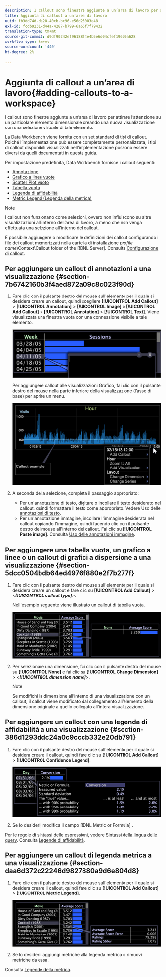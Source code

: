 ```yaml
---
description: I callout sono finestre aggiunte a un’area di lavoro per attirare l’attenzione su un particolare elemento dimensionale creando una nuova visualizzazione con una selezione virtuale di tale elemento.
title: Aggiunta di callout a un’area di lavoro
uuid: fb3dd74d-da20-40cb-bc96-e56d25003e48
exl-id: fcdb9231-d44a-4287-b799-6a66f7f79432
translation-type: tm+mt
source-git-commit: d9df90242ef96188f4e4b5e6d04cfef196b0a628
workflow-type: tm+mt
source-wordcount: '440'
ht-degree: 2%

---
```


# Aggiunta di callout a un’area di lavoro{#adding-callouts-to-a-workspace}

I callout sono finestre aggiunte a un’area di lavoro per attirare l’attenzione su un particolare elemento dimensionale creando una nuova visualizzazione con una selezione virtuale di tale elemento.

La Data Workbench viene fornita con un set standard di tipi di callout. Poiché l’implementazione può essere completamente personalizzata, i tipi di callout disponibili visualizzati nell’implementazione possono essere diversi da quelli documentati in questa guida.

Per impostazione predefinita, Data Workbench fornisce i callout seguenti:

* [Annotazione](../../../home/c-get-started/c-vis/c-call-wkspc.md#section-7b6742160b3f4aed872a09c8c023f90d)
* [Grafico a linee vuote](../../../home/c-get-started/c-vis/c-call-wkspc.md#section-5dcc0504bdb64ed4976f880e2f7b277f)
* [Scatter Plot vuoto](../../../home/c-get-started/c-vis/c-call-wkspc.md#section-5dcc0504bdb64ed4976f880e2f7b277f)
* [Tabella vuota](../../../home/c-get-started/c-vis/c-call-wkspc.md#section-5dcc0504bdb64ed4976f880e2f7b277f)
* [Legenda di affidabilità](../../../home/c-get-started/c-vis/c-call-wkspc.md#section-386d1293ddc24a0c9cccb332e20db791)
* [Metric Legend (Legenda della metrica)](../../../home/c-get-started/c-vis/c-call-wkspc.md#section-daa6d372c22246d9827880a9d6e804d8)

>[!NOTE]
>
>I callout non funzionano come selezioni, ovvero non influiscono su altre visualizzazioni all’interno dell’area di lavoro, a meno che non venga effettuata una selezione all’interno del callout.

È possibile aggiungere o modificare le definizioni dei callout configurando i file dei callout memorizzati nella cartella di installazione *profile name*\Context\Callout folder of the [!DNL Server]. Consulta [Configurazione di callout](../../../home/c-get-started/c-intf-anlys-ftrs/c-config-callouts.md#concept-f6e91e172f5e4c009245c9c549beb76a).

## Per aggiungere un callout di annotazioni a una visualizzazione {#section-7b6742160b3f4aed872a09c8c023f90d}

1. Fare clic con il pulsante destro del mouse sull&#39;elemento per il quale si desidera creare un callout, quindi scegliere **[!UICONTROL Add Callout]** > **[!UICONTROL Annotation]** > **[!UICONTROL Image]** o **[!UICONTROL Add Callout]** > **[!UICONTROL Annotation]** > **[!UICONTROL Text]**. Viene visualizzata una finestra vuota con una connessione visibile a tale elemento.

   ![](assets/client-call.png)

   Per aggiungere callout alle visualizzazioni Grafico, fai clic con il pulsante destro del mouse nella parte inferiore della visualizzazione (l’asse di base) per aprire un menu.

   ![](assets/visualization_callout_linegraph.png)

1. A seconda della selezione, completa il passaggio appropriato:

   * Per un&#39;annotazione di testo, digitare o incollare il testo desiderato nel callout, quindi formattare il testo come appropriato. Vedere [Uso delle annotazioni di testo](../../../home/c-get-started/c-analysis-vis/c-annots/c-text-annots.md#concept-55b4aa3e0c58470b8e3c9d452e12a777).
   * Per un&#39;annotazione immagine, incollare l&#39;immagine desiderata nel callout copiando l&#39;immagine, quindi facendo clic con il pulsante destro del mouse all&#39;interno del callout. Fai clic su **[!UICONTROL Paste image]**. Consulta [Uso delle annotazioni immagine](../../../home/c-get-started/c-analysis-vis/c-annots/c-image-annots.md#concept-02081ed7d91c4fdcb8fc863f2a51c962).

## Per aggiungere una tabella vuota, un grafico a linee o un callout di grafici a dispersione a una visualizzazione {#section-5dcc0504bdb64ed4976f880e2f7b277f}

1. Fare clic con il pulsante destro del mouse sull&#39;elemento per il quale si desidera creare un callout e fare clic su **[!UICONTROL Add Callout]** > *&lt;**[!UICONTROL callout type]**>*.

   Nell&#39;esempio seguente viene illustrato un callout di tabella vuota.

   ![](assets/vis_callout_blank_bar_graph.png)

1. Per selezionare una dimensione, fai clic con il pulsante destro del mouse su **[!UICONTROL None]** e fai clic su **[!UICONTROL Change Dimension]** > *&lt;**[!UICONTROL dimension name]**>*.

   >[!NOTE]
   >
   >Se modifichi la dimensione all’interno di una visualizzazione con un callout, il callout viene modificato dal collegamento all’elemento della dimensione originale a quello collegato all’intera visualizzazione.

## Per aggiungere un callout con una legenda di affidabilità a una visualizzazione {#section-386d1293ddc24a0c9cccb332e20db791}

1. Fare clic con il pulsante destro del mouse sull&#39;elemento per il quale si desidera creare il callout, quindi fare clic su **[!UICONTROL Add Callout]** > **[!UICONTROL Confidence Legend]**.

   ![](assets/vis_callout_confidenceLegend.png)

1. Se lo desideri, modifica il campo [!DNL Metric or Formula] .

Per le regole di sintassi delle espressioni, vedere [Sintassi della lingua delle query](../../../home/c-get-started/c-qry-lang-syntx/c-qry-lang-syntx.md#concept-15d1d3f5164a47d49468c5acb7299d9f). Consulta [Legende di affidabilità](../../../home/c-get-started/c-analysis-vis/c-legends/c-conf-leg.md#concept-73db81c2c218427786c04068aa778efd).

## Per aggiungere un callout di legenda metrica a una visualizzazione {#section-daa6d372c22246d9827880a9d6e804d8}

1. Fare clic con il pulsante destro del mouse sull&#39;elemento per il quale si desidera creare il callout, quindi fare clic su **[!UICONTROL Add Callout]** > **[!UICONTROL Metric Legend]**.

   ![](assets/vis_callout_metricLegend.png)

1. Se lo desideri, aggiungi metriche alla legenda metrica o rimuovi metriche da essa.

Consulta [Legende della metrica](../../../home/c-get-started/c-analysis-vis/c-legends/c-metric-leg.md#concept-e7195bc8f7844ae295bda3a88b028d5b).
